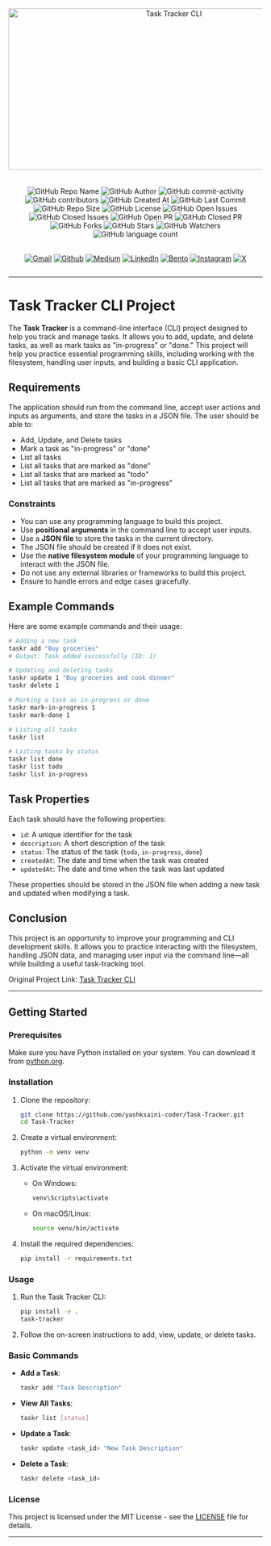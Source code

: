 <div align="center">
    <img src="https://socialify.git.ci/yashksaini-coder/Task-Tracker/image?forks=1&issues=1&language=1&name=1&pulls=1&stargazers=1&theme=Auto" alt="Task Tracker CLI" width="640" height="320" />
</div>
<br><br>

<div align="center">
    <img alt="GitHub Repo Name" src="https://img.shields.io/badge/Task_Tracker-7209b7">
    <img alt="GitHub Author" src="https://img.shields.io/badge/Author-Yash%20K.%20Saini-006d77">
    <img alt="GitHub commit-activity" src="https://img.shields.io/github/commit-activity/t/yashksaini-coder/Task-Tracker">
    <img alt="GitHub contributors" src="https://img.shields.io/github/contributors/yashksaini-coder/Task-Tracker">
    <img alt="GitHub Created At" src="https://img.shields.io/github/created-at/yashksaini-coder/Task-Tracker">
    <img alt="GitHub Last Commit" src="https://img.shields.io/github/last-commit/yashksaini-coder/Task-Tracker">
    <img alt="GitHub Repo Size" src="https://img.shields.io/github/repo-size/yashksaini-coder/Task-Tracker">
    <img alt="GitHub License" src="https://img.shields.io/github/license/yashksaini-coder/Task-Tracker">
    <img alt="GitHub Open Issues" src="https://img.shields.io/github/issues/yashksaini-coder/Task-Tracker">
    <img alt="GitHub Closed Issues" src="https://img.shields.io/github/issues-closed/yashksaini-coder/Task-Tracker">
    <img alt="GitHub Open PR" src="https://img.shields.io/github/issues-pr/yashksaini-coder/Task-Tracker">
    <img alt="GitHub Closed PR" src="https://img.shields.io/github/issues-pr-closed/yashksaini-coder/Task-Tracker">
    <img alt="GitHub Forks" src="https://img.shields.io/github/forks/yashksaini-coder/Task-Tracker">
    <img alt="GitHub Stars" src="https://img.shields.io/github/stars/yashksaini-coder/Task-Tracker">
    <img alt="GitHub Watchers" src="https://img.shields.io/github/watchers/yashksaini-coder/Task-Tracker">
    <img alt="GitHub language count" src="https://img.shields.io/github/languages/count/yashksaini-coder/Task-Tracker">
</div>
<br>

<div align='center' style=" display: grid;">

  [![Gmail](https://img.shields.io/badge/Gmail-D14836?style=for-the-badge&logo=gmail&logoColor=white)](mailto:ys3853428@gmail.com)
  [![Github](https://img.shields.io/badge/GitHub-100000?style=for-the-badge&logo=github&logoColor=white)](https://github.com/yashksaini-coder)
  [![Medium](https://img.shields.io/badge/Medium-12100E?style=for-the-badge&logo=medium&logoColor=white)](https://medium.com/@yashksaini)
  [![LinkedIn](https://img.shields.io/badge/LinkedIn-0077B5?style=for-the-badge&logo=linkedin&logoColor=white)](https://www.linkedin.com/in/yashksaini/)
  [![Bento](https://img.shields.io/badge/Bento-768CFF.svg?style=for-the-badge&logo=Bento&logoColor=white)](https://bento.me/yashksaini)
[![Instagram](https://img.shields.io/badge/Instagram-%23FF006E.svg?style=for-the-badge&logo=Instagram&logoColor=white)](https://www.instagram.com/yashksaini.codes/)
  [![X](https://img.shields.io/badge/X-%23000000.svg?style=for-the-badge&logo=X&logoColor=white)](https://twitter.com/EasycodesDev) 
</div>

---

# Task Tracker CLI Project

The **Task Tracker** is a command-line interface (CLI) project designed to help you track and manage tasks. It allows you to add, update, and delete tasks, as well as mark tasks as "in-progress" or "done." This project will help you practice essential programming skills, including working with the filesystem, handling user inputs, and building a basic CLI application.

## Requirements

The application should run from the command line, accept user actions and inputs as arguments, and store the tasks in a JSON file. The user should be able to:

- Add, Update, and Delete tasks
- Mark a task as "in-progress" or "done"
- List all tasks
- List all tasks that are marked as "done"
- List all tasks that are marked as "todo"
- List all tasks that are marked as "in-progress"

### Constraints

- You can use any programming language to build this project.
- Use **positional arguments** in the command line to accept user inputs.
- Use a **JSON file** to store the tasks in the current directory.
- The JSON file should be created if it does not exist.
- Use the **native filesystem module** of your programming language to interact with the JSON file.
- Do not use any external libraries or frameworks to build this project.
- Ensure to handle errors and edge cases gracefully.

## Example Commands

Here are some example commands and their usage:

```bash
# Adding a new task
taskr add "Buy groceries"
# Output: Task added successfully (ID: 1)

# Updating and deleting tasks
taskr update 1 "Buy groceries and cook dinner"
taskr delete 1

# Marking a task as in-progress or done
taskr mark-in-progress 1
taskr mark-done 1

# Listing all tasks
taskr list

# Listing tasks by status
taskr list done
taskr list todo
taskr list in-progress
```

## Task Properties

Each task should have the following properties:

- `id`: A unique identifier for the task
- `description`: A short description of the task
- `status`: The status of the task (`todo`, `in-progress`, `done`)
- `createdAt`: The date and time when the task was created
- `updatedAt`: The date and time when the task was last updated

These properties should be stored in the JSON file when adding a new task and updated when modifying a task.

## Conclusion

This project is an opportunity to improve your programming and CLI development skills. It allows you to practice interacting with the filesystem, handling JSON data, and managing user input via the command line—all while building a useful task-tracking tool.

Original Project Link: [Task Tracker CLI](https://roadmap.sh/projects/task-tracker)

---

## Getting Started

### Prerequisites

Make sure you have Python installed on your system. You can download it from [python.org](https://www.python.org/).

### Installation

1. Clone the repository:
    ```sh
    git clone https://github.com/yashksaini-coder/Task-Tracker.git
    cd Task-Tracker
    ```

2. Create a virtual environment:
    ```sh
    python -m venv venv
    ```

3. Activate the virtual environment:
    - On Windows:
        ```sh
        venv\Scripts\activate
        ```
    - On macOS/Linux:
        ```sh
        source venv/bin/activate
        ```

4. Install the required dependencies:
    ```sh
    pip install -r requirements.txt
    ```

### Usage

1. Run the Task Tracker CLI:
    ```sh
    pip install -e .
    task-tracker    
    ```

2. Follow the on-screen instructions to add, view, update, or delete tasks.

### Basic Commands

- **Add a Task**: 
    ```sh
    taskr add "Task Description"
    ```

- **View All Tasks**: 
    ```sh
    taskr list [status]
    ```

- **Update a Task**: 
    ```sh
    taskr update <task_id> "New Task Description"
    ```

- **Delete a Task**: 
    ```sh
    taskr delete <task_id>
    ```

### License

This project is licensed under the MIT License - see the [LICENSE](LICENSE) file for details.

---
